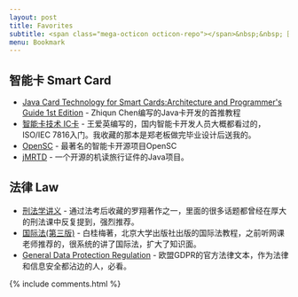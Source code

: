 ```yaml
---
layout: post
title: Favorites
subtitle: <span class="mega-octicon octicon-repo"></span>&nbsp;&nbsp; 图书、网站、工具、玩具，我觉得有用的或者好玩的一切东西。
menu: Bookmark
---
```


## 智能卡 Smart Card
- [Java Card Technology for Smart Cards:Architecture and Programmer's Guide 1st Edition](https://www.amazon.com/Java-Card¿-Technology-Smart-Cards/dp/0201703297/ref=sr_1_18?keywords=Java+Card&qid=1647077715&sr=8-18) - Zhiqun Chen编写的Java卡开发的首推教程
- [智能卡技术 IC卡](https://item.jd.com/10041857679870.html) - 王爱英编写的，国内智能卡开发人员大概都看过的，ISO/IEC 7816入门。我收藏的那本是郑老板做完毕业设计后送我的。
- [OpenSC](https://github.com/OpenSC/OpenSC/) -  最著名的智能卡开源项目OpenSC
- [jMRTD](https://jmrtd.org) - 一个开源的机读旅行证件的Java项目。

## 法律 Law
- [刑法学讲义](https://e.jd.com/30646492.html?ebook=1) - 通过法考后收藏的罗翔著作之一，里面的很多话题都曾经在厚大的刑法课中反复提到，强烈推荐。
- [国际法(第三版)](https://item.jd.com/11780103.html) - 白桂梅著，北京大学出版社出版的国际法教程，之前听网课老师推荐的，很系统的讲了国际法，扩大了知识面。
- [General Data Protection Regulation](https://gdpr-info.eu) - 欧盟GDPR的官方法律文本，作为法律和信息安全都沾边的人，必看。

{% include comments.html %}